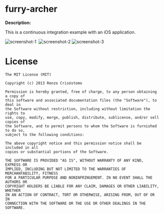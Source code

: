furry-archer
============

__Description:__

This is a continuous integration example with an iOS application.

![screenshot-1](https://dl.dropboxusercontent.com/u/99114459/ios7-screenshot-1.PNG)&nbsp;
![screenshot-2](https://dl.dropboxusercontent.com/u/99114459/ios7-screenshot-2.PNG)
![screenshot-3](https://dl.dropboxusercontent.com/u/99114459/ios7-screenshot-3.PNG)

License
=======

    The MIT License (MIT)

    Copyright (c) 2013 Renzo Crisóstomo

    Permission is hereby granted, free of charge, to any person obtaining a copy of
    this software and associated documentation files (the "Software"), to deal in
    the Software without restriction, including without limitation the rights to
    use, copy, modify, merge, publish, distribute, sublicense, and/or sell copies of
    the Software, and to permit persons to whom the Software is furnished to do so,
    subject to the following conditions:

    The above copyright notice and this permission notice shall be included in all
    copies or substantial portions of the Software.

    THE SOFTWARE IS PROVIDED "AS IS", WITHOUT WARRANTY OF ANY KIND, EXPRESS OR
    IMPLIED, INCLUDING BUT NOT LIMITED TO THE WARRANTIES OF MERCHANTABILITY, FITNESS
    FOR A PARTICULAR PURPOSE AND NONINFRINGEMENT. IN NO EVENT SHALL THE AUTHORS OR
    COPYRIGHT HOLDERS BE LIABLE FOR ANY CLAIM, DAMAGES OR OTHER LIABILITY, WHETHER
    IN AN ACTION OF CONTRACT, TORT OR OTHERWISE, ARISING FROM, OUT OF OR IN
    CONNECTION WITH THE SOFTWARE OR THE USE OR OTHER DEALINGS IN THE SOFTWARE.

